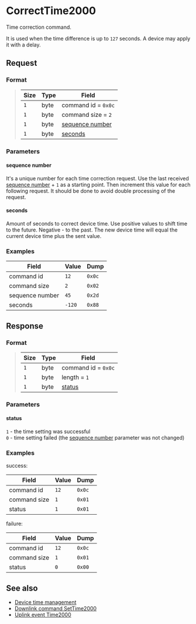 # CorrectTime2000

Time correction command.

It is used when the time difference is up to `127` seconds.
A device may apply it with a delay.


## Request

### Format

>  Size | Type | Field
> ------|------|-------
>  `1`  | byte | command id = `0x0c`
>  `1`  | byte | command size = `2`
>  `1`  | byte | [sequence number](#sequence-number)
>  `1`  | byte | [seconds](#seconds)

### Parameters

#### **sequence number**

It's a unique number for each time correction request.
Use the last received [sequence number](./uplink/Time2000.md#sequence-number) + `1` as a starting point.
Then increment this value for each following request.
It should be done to avoid double processing of the request.

#### **seconds**

Amount of seconds to correct device time.
Use positive values to shift time to the future. Negative - to the past.
The new device time will equal the current device time plus the sent value.


### Examples

 Field           | Value  | Dump
-----------------|--------|------
 command id      | `12`   | `0x0c`
 command size    | `2`    | `0x02`
 sequence number | `45`   | `0x2d`
 seconds         | `-120` | `0x88`


## Response

### Format

>  Size | Type | Field
> ------|------|-------
>  `1`  | byte | command id = `0x0c`
>  `1`  | byte | length = `1`
>  `1`  | byte | [status](#status)

### Parameters

#### **status**

`1` - the time setting was successful <br>
`0` - time setting failed (the [sequence number](#sequence-number) parameter was not changed)

### Examples

success:

 Field        | Value | Dump
--------------|-------|------
 command id   | `12`  | `0x0c`
 command size | `1`   | `0x01`
 status       | `1`   | `0x01`

failure:

 Field        | Value | Dump
--------------|-------|------
 command id   | `12`  | `0x0c`
 command size | `1`   | `0x01`
 status       | `0`   | `0x00`


## See also

* [Device time management](../basics.md#device-time-management)
* [Downlink command SetTime2000](../commands/SetTime2000.md)
* [Uplink event Time2000](../commands/uplink/Time2000.md)

